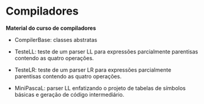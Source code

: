 # Compiladores
 
 **Material do curso de compiladores**

 * CompilerBase: classes abstratas

 * TesteLL: teste de um parser LL para expressões parcialmente parentisas contendo as quatro operações.

 * TesteLR: teste de um parser LR para expressões parcialmente parentisas contendo as quatro operações.

 * MiniPascaL: parser LL enfatizando o projeto de tabelas de símbolos básicas e geração de código intermediário.
 
